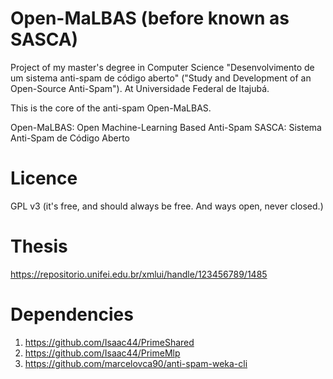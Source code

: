 # Open-MaLBAS (before known as SASCA)
Project of my master's degree in Computer Science "Desenvolvimento de um sistema anti-spam de código aberto" ("Study and Development of an Open-Source Anti-Spam"). 
At Universidade Federal de Itajubá.

This is the core of the anti-spam Open-MaLBAS.

Open-MaLBAS: Open Machine-Learning Based Anti-Spam
SASCA: Sistema Anti-Spam de Código Aberto

# Licence
GPL v3 (it's free, and should always be free. And ways open, never closed.)

# Thesis
https://repositorio.unifei.edu.br/xmlui/handle/123456789/1485

# Dependencies
1. https://github.com/Isaac44/PrimeShared
2. https://github.com/Isaac44/PrimeMlp
3. https://github.com/marcelovca90/anti-spam-weka-cli
